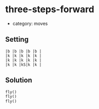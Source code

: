 # three-steps-forward
- category: moves

## Setting

```
|b |b |b |b |b |
|k |k |k |k |k |
|k |k |k |k |k |
|k |k |kS|k |k |
```

## Solution

```python
fly()
fly()
fly()
```
